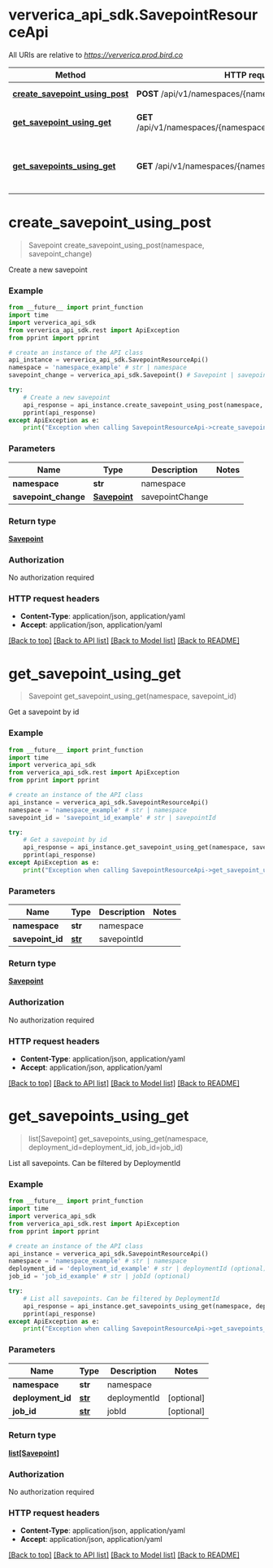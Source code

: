 # ververica_api_sdk.SavepointResourceApi

All URIs are relative to *https://ververica.prod.bird.co*

Method | HTTP request | Description
------------- | ------------- | -------------
[**create_savepoint_using_post**](SavepointResourceApi.md#create_savepoint_using_post) | **POST** /api/v1/namespaces/{namespace}/savepoints | Create a new savepoint
[**get_savepoint_using_get**](SavepointResourceApi.md#get_savepoint_using_get) | **GET** /api/v1/namespaces/{namespace}/savepoints/{savepointId} | Get a savepoint by id
[**get_savepoints_using_get**](SavepointResourceApi.md#get_savepoints_using_get) | **GET** /api/v1/namespaces/{namespace}/savepoints | List all savepoints. Can be filtered by DeploymentId


# **create_savepoint_using_post**
> Savepoint create_savepoint_using_post(namespace, savepoint_change)

Create a new savepoint

### Example
```python
from __future__ import print_function
import time
import ververica_api_sdk
from ververica_api_sdk.rest import ApiException
from pprint import pprint

# create an instance of the API class
api_instance = ververica_api_sdk.SavepointResourceApi()
namespace = 'namespace_example' # str | namespace
savepoint_change = ververica_api_sdk.Savepoint() # Savepoint | savepointChange

try:
    # Create a new savepoint
    api_response = api_instance.create_savepoint_using_post(namespace, savepoint_change)
    pprint(api_response)
except ApiException as e:
    print("Exception when calling SavepointResourceApi->create_savepoint_using_post: %s\n" % e)
```

### Parameters

Name | Type | Description  | Notes
------------- | ------------- | ------------- | -------------
 **namespace** | **str**| namespace | 
 **savepoint_change** | [**Savepoint**](Savepoint.md)| savepointChange | 

### Return type

[**Savepoint**](Savepoint.md)

### Authorization

No authorization required

### HTTP request headers

 - **Content-Type**: application/json, application/yaml
 - **Accept**: application/json, application/yaml

[[Back to top]](#) [[Back to API list]](../README.md#documentation-for-api-endpoints) [[Back to Model list]](../README.md#documentation-for-models) [[Back to README]](../README.md)

# **get_savepoint_using_get**
> Savepoint get_savepoint_using_get(namespace, savepoint_id)

Get a savepoint by id

### Example
```python
from __future__ import print_function
import time
import ververica_api_sdk
from ververica_api_sdk.rest import ApiException
from pprint import pprint

# create an instance of the API class
api_instance = ververica_api_sdk.SavepointResourceApi()
namespace = 'namespace_example' # str | namespace
savepoint_id = 'savepoint_id_example' # str | savepointId

try:
    # Get a savepoint by id
    api_response = api_instance.get_savepoint_using_get(namespace, savepoint_id)
    pprint(api_response)
except ApiException as e:
    print("Exception when calling SavepointResourceApi->get_savepoint_using_get: %s\n" % e)
```

### Parameters

Name | Type | Description  | Notes
------------- | ------------- | ------------- | -------------
 **namespace** | **str**| namespace | 
 **savepoint_id** | [**str**](.md)| savepointId | 

### Return type

[**Savepoint**](Savepoint.md)

### Authorization

No authorization required

### HTTP request headers

 - **Content-Type**: application/json, application/yaml
 - **Accept**: application/json, application/yaml

[[Back to top]](#) [[Back to API list]](../README.md#documentation-for-api-endpoints) [[Back to Model list]](../README.md#documentation-for-models) [[Back to README]](../README.md)

# **get_savepoints_using_get**
> list[Savepoint] get_savepoints_using_get(namespace, deployment_id=deployment_id, job_id=job_id)

List all savepoints. Can be filtered by DeploymentId

### Example
```python
from __future__ import print_function
import time
import ververica_api_sdk
from ververica_api_sdk.rest import ApiException
from pprint import pprint

# create an instance of the API class
api_instance = ververica_api_sdk.SavepointResourceApi()
namespace = 'namespace_example' # str | namespace
deployment_id = 'deployment_id_example' # str | deploymentId (optional)
job_id = 'job_id_example' # str | jobId (optional)

try:
    # List all savepoints. Can be filtered by DeploymentId
    api_response = api_instance.get_savepoints_using_get(namespace, deployment_id=deployment_id, job_id=job_id)
    pprint(api_response)
except ApiException as e:
    print("Exception when calling SavepointResourceApi->get_savepoints_using_get: %s\n" % e)
```

### Parameters

Name | Type | Description  | Notes
------------- | ------------- | ------------- | -------------
 **namespace** | **str**| namespace | 
 **deployment_id** | [**str**](.md)| deploymentId | [optional] 
 **job_id** | [**str**](.md)| jobId | [optional] 

### Return type

[**list[Savepoint]**](Savepoint.md)

### Authorization

No authorization required

### HTTP request headers

 - **Content-Type**: application/json, application/yaml
 - **Accept**: application/json, application/yaml

[[Back to top]](#) [[Back to API list]](../README.md#documentation-for-api-endpoints) [[Back to Model list]](../README.md#documentation-for-models) [[Back to README]](../README.md)

